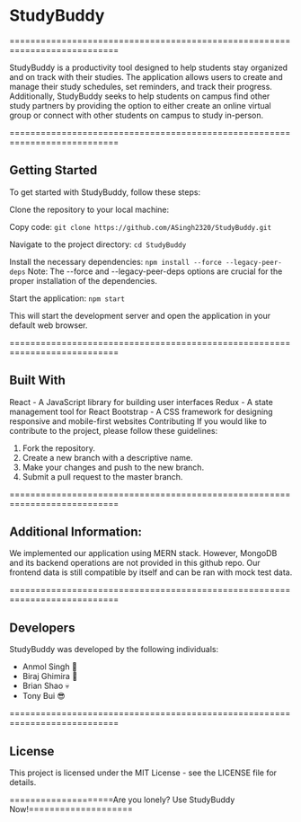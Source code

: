  # StudyBuddy 

===========================================================================

StudyBuddy is a productivity tool designed to help students stay organized and on track with their studies. The application allows users to create and manage their study schedules, set reminders, and track their progress. Additionally, StudyBuddy seeks to help students on campus find other study partners by providing the option to either create an online virtual group or connect with other students on campus to study in-person.

===========================================================================

## Getting Started

To get started with StudyBuddy, follow these steps:

Clone the repository to your local machine:

Copy code:
`git clone https://github.com/ASingh2320/StudyBuddy.git`


Navigate to the project directory:
`cd StudyBuddy`

Install the necessary dependencies:
`npm install --force --legacy-peer-deps`
Note: The --force and --legacy-peer-deps options are crucial for the proper installation of the dependencies.

Start the application:
`npm start`

This will start the development server and open the application in your default web browser.

===========================================================================

## Built With
React - A JavaScript library for building user interfaces
Redux - A state management tool for React
Bootstrap - A CSS framework for designing responsive and mobile-first websites
Contributing
If you would like to contribute to the project, please follow these guidelines:

1. Fork the repository.
2. Create a new branch with a descriptive name.
3. Make your changes and push to the new branch.
4. Submit a pull request to the master branch.

===========================================================================

## Additional Information:

We implemented our application using MERN stack. However, MongoDB and its backend operations are not provided in this github repo.
Our frontend data is still compatible by itself and can be ran with mock test data.

===========================================================================

## Developers
StudyBuddy was developed by the following individuals:

- Anmol Singh     :rocket:
- Biraj Ghimira   :basketball:
- Brian Shao      :skull:
- Tony Bui        :sunglasses:

===========================================================================

## License
This project is licensed under the MIT License - see the LICENSE file for details.

====================Are you lonely? Use StudyBuddy Now!====================
